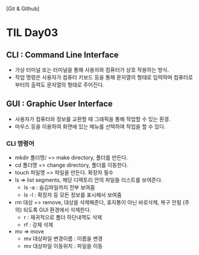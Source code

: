 [Git & Github]
# TIL Day03

## CLI : Command Line Interface
- 가상 터미널 또는 터미널을 통해 사용자와 컴퓨터가 상호 작용하는 방식.
- 작업 명령은 사용자가 컴퓨터 키보드 등을 통해 문자열의 형태로 입력하며 컴퓨터로부터의 출력도 문자열의 형태로 주어진다.

## GUI : Graphic User Interface
- 사용자가 컴퓨터와 정보를 교환할 때 그래픽을 통해 작업할 수 있는 환경.
- 마우스 등을 이용하여 화면에 있는 메뉴를 선택하여 작업을 할 수 있다.

### CLI 명령어
- mkdir 폴더명/  => make directory, 폴더를 만든다.
- cd 폴더명  => change directory, 폴더를 이동한다.
- touch 파일명  => 파일을 만든다. 확장자 필수
- ls  => list segments, 해당 디렉토리 안의 파일들 리스트를 보여준다.
  - ls -a  : 숨김파일까지 전부 보여줌
  - ls -l  : 확장자 등 모든 정보를 표시해서 보여줌
- rm 대상  => remove, 대상을 삭제해준다, 휴지통이 아닌 바로삭제, 복구 안됨
(주의) 되도록 GUI 환경에서 삭제한다.
  - r : 재귀적으로 폴더 하단내역도 삭제
  - rf :  강제 삭제
- mv  => move
  - mv 대상파일 변경이름  : 이름을 변경
  - mv 대상파일 이동위치  : 파일을 이동